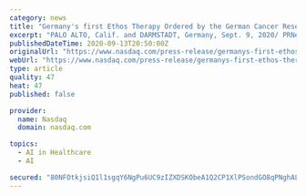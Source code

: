 ```yaml
---
category: news
title: "Germany's first Ethos Therapy Ordered by the German Cancer Research Center"
excerpt: "PALO ALTO, Calif. and DARMSTADT, Germany, Sept. 9, 2020/ PRNewswire/-- Varian today announced the German Cancer Research Center in Heidelberg has ordered Germany's first Ethos™ therapy, an Adaptive Intelligence™ solution."
publishedDateTime: 2020-09-13T20:50:00Z
originalUrl: "https://www.nasdaq.com/press-release/germanys-first-ethos-therapy-ordered-by-the-german-cancer-research-center-2020-09-09"
webUrl: "https://www.nasdaq.com/press-release/germanys-first-ethos-therapy-ordered-by-the-german-cancer-research-center-2020-09-09"
type: article
quality: 47
heat: 47
published: false

provider:
  name: Nasdaq
  domain: nasdaq.com

topics:
  - AI in Healthcare
  - AI

secured: "80NFOtkjsiQ1l1sgqY6NgPu6UC9zIZXDSKObeA1Q2CP1XlPSondGO8qPNghALm1SnsC5dXC/TDeH2KB7L0RT0/6XfO2XX969GWIRWzP9YGn4bQjCcdPIqrak79KH4RNvRpT2aITp2ZN5u2TUW/Nk+emUgsI1oL/VLatpOuQC9XN6c0M8nrormBj0uBiLQbvjG4IfCu/AlvmpidZEHtpwVlJDmbv01QWCnc0joA2yFo8d/IvObCi8DbD25Pt3QGpHtSdFr87BLMPIqILCkbXr8pUh3qscX38I1GtEG7hnh4H3PAUQ82SQdJpno5OCNpzppd1ttB9L6+65QwmmJGs3ccR9tzFRIIm4nZLuaFGYej8=;NapYeC/I0siTN4prVq6HZA=="
---
```


